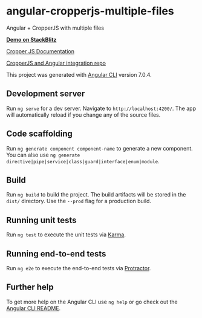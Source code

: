 # angular-cropperjs-multiple-files
Angular + CropperJS with multiple files

<a href="https://stackblitz.com/github/RodrigoPauletti/angular-cropperjs-multiple-files" target="_blank"><b>Demo on StackBlitz</b></a>


<a href="https://fengyuanchen.github.io/cropperjs/" target="_blank">Cropper JS Documentation</a>

<a href="https://github.com/matheusdavidson/angular-cropperjs" target="_blank">CropperJS and Angular integration repo</a>

This project was generated with [Angular CLI](https://github.com/angular/angular-cli) version 7.0.4.

## Development server

Run `ng serve` for a dev server. Navigate to `http://localhost:4200/`. The app will automatically reload if you change any of the source files.

## Code scaffolding

Run `ng generate component component-name` to generate a new component. You can also use `ng generate directive|pipe|service|class|guard|interface|enum|module`.

## Build

Run `ng build` to build the project. The build artifacts will be stored in the `dist/` directory. Use the `--prod` flag for a production build.

## Running unit tests

Run `ng test` to execute the unit tests via [Karma](https://karma-runner.github.io).

## Running end-to-end tests

Run `ng e2e` to execute the end-to-end tests via [Protractor](http://www.protractortest.org/).

## Further help

To get more help on the Angular CLI use `ng help` or go check out the [Angular CLI README](https://github.com/angular/angular-cli/blob/master/README.md).
